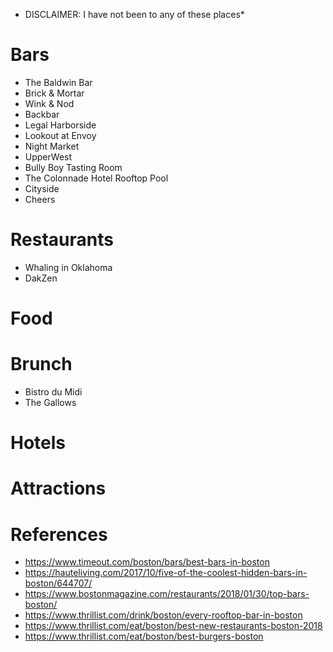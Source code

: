 * DISCLAIMER: I have not been to any of these places*

# Bars
* The Baldwin Bar
* Brick & Mortar
* Wink & Nod
* Backbar
* Legal Harborside
* Lookout at Envoy
* Night Market
* UpperWest
* Bully Boy Tasting Room
* The Colonnade Hotel Rooftop Pool
* Cityside
* Cheers

# Restaurants
* Whaling in Oklahoma
* DakZen

# Food

# Brunch
* Bistro du Midi
* The Gallows
# Hotels

# Attractions

# References
* https://www.timeout.com/boston/bars/best-bars-in-boston
* https://hauteliving.com/2017/10/five-of-the-coolest-hidden-bars-in-boston/644707/
* https://www.bostonmagazine.com/restaurants/2018/01/30/top-bars-boston/
* https://www.thrillist.com/drink/boston/every-rooftop-bar-in-boston
* https://www.thrillist.com/eat/boston/best-new-restaurants-boston-2018
* https://www.thrillist.com/eat/boston/best-burgers-boston
